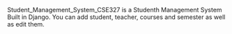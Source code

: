   Student_Management_System_CSE327 is a Studenth Management System Built in Django. You can add student, teacher, courses and semester as well as edit them.
